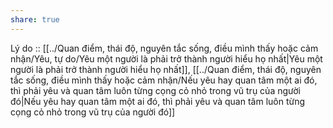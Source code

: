```yaml
---
share: true
---
```

Lý do :: [[../Quan điểm, thái độ, nguyên tắc sống, điều mình thấy hoặc cảm nhận/Yêu, tự do/Yêu một người là phải trở thành người hiểu họ nhất|Yêu một người là phải trở thành người hiểu họ nhất]], [[../Quan điểm, thái độ, nguyên tắc sống, điều mình thấy hoặc cảm nhận/Nếu yêu hay quan tâm một ai đó, thì phải yêu và quan tâm luôn từng cọng cỏ nhỏ trong vũ trụ của người đó|Nếu yêu hay quan tâm một ai đó, thì phải yêu và quan tâm luôn từng cọng cỏ nhỏ trong vũ trụ của người đó]]